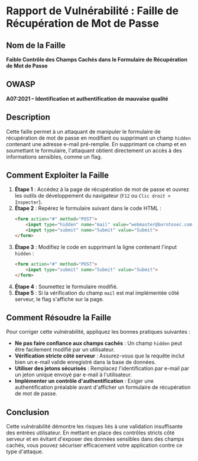 # Rapport de Vulnérabilité : Faille de Récupération de Mot de Passe

## Nom de la Faille
**Faible Contrôle des Champs Cachés dans le Formulaire de Récupération de Mot de Passe**
## OWASP
**A07:2021 – Identification et authentification de mauvaise qualité**

## Description
Cette faille permet à un attaquant de manipuler le formulaire de récupération de mot de passe en modifiant ou supprimant un champ `hidden` contenant une adresse e-mail pré-remplie. En supprimant ce champ et en soumettant le formulaire, l'attaquant obtient directement un accès à des informations sensibles, comme un flag.

## Comment Exploiter la Faille
1. **Étape 1** : Accédez à la page de récupération de mot de passe et ouvrez les outils de développement du navigateur (`F12` ou `Clic droit > Inspecter`).
2. **Étape 2** : Repérez le formulaire suivant dans le code HTML :
   ```html
   <form action="#" method="POST">
       <input type="hidden" name="mail" value="webmaster@borntosec.com" maxlength="15">
       <input type="submit" name="Submit" value="Submit">
   </form>
   ```
3. **Étape 3** : Modifiez le code en supprimant la ligne contenant l'input `hidden` :
   ```html
   <form action="#" method="POST">
       <input type="submit" name="Submit" value="Submit">
   </form>
   ```
4. **Étape 4** : Soumettez le formulaire modifié.
5. **Étape 5** : Si la vérification du champ `mail` est mal implémentée côté serveur, le flag s'affiche sur la page.

## Comment Résoudre la Faille
Pour corriger cette vulnérabilité, appliquez les bonnes pratiques suivantes :

- **Ne pas faire confiance aux champs cachés** : Un champ `hidden` peut être facilement modifié par un utilisateur.
- **Vérification stricte côté serveur** : Assurez-vous que la requête inclut bien un e-mail valide enregistré dans la base de données.
- **Utiliser des jetons sécurisés** : Remplacez l'identification par e-mail par un jeton unique envoyé par e-mail à l'utilisateur.
- **Implémenter un contrôle d'authentification** : Exiger une authentification préalable avant d'afficher un formulaire de récupération de mot de passe.

## Conclusion
Cette vulnérabilité démontre les risques liés à une validation insuffisante des entrées utilisateur. En mettant en place des contrôles stricts côté serveur et en évitant d'exposer des données sensibles dans des champs cachés, vous pouvez sécuriser efficacement votre application contre ce type d'attaque.

